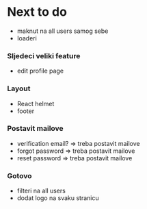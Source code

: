 # Next to do

- maknut na all users samog sebe
- loaderi

### Sljedeci veliki feature

- edit profile page

### Layout

- React helmet
- footer

### Postavit mailove

- verification email? => treba postavit mailove
- forgot password => treba postavit mailove
- reset password => treba postavit mailove

### Gotovo

- filteri na all users
- dodat logo na svaku stranicu
